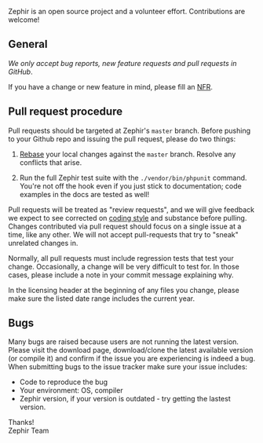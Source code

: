 Zephir is an open source project and a volunteer effort. Contributions are welcome!

## General

*We only accept bug reports, new feature requests and pull requests in GitHub*.

If you have a change or new feature in mind, please fill an [NFR](https://github.com/phalcon/zephir/wiki/NFR).

## Pull request procedure

Pull requests should be targeted at Zephir's `master` branch.
Before pushing to your Github repo and issuing the pull request,
please do two things:

1. [Rebase](http://git-scm.com/book/en/Git-Branching-Rebasing) your
   local changes against the `master` branch. Resolve any conflicts
   that arise.

2. Run the full Zephir test suite with the `./vendor/bin/phpunit` command.  You're
   not off the hook even if you just stick to documentation; code
   examples in the docs are tested as well!

Pull requests will be treated as "review requests", and we will give
feedback we expect to see corrected on
[coding style](https://github.com/php-fig/fig-standards/blob/master/accepted/PSR-2-coding-style-guide.md) and
substance before pulling.  Changes contributed via pull request should
focus on a single issue at a time, like any other.  We will not accept
pull-requests that try to "sneak" unrelated changes in.

Normally, all pull requests must include regression tests
that test your change.  Occasionally, a change will be very difficult
to test for.  In those cases, please include a note in your commit
message explaining why.

In the licensing header at the beginning of any files you change,
please make sure the listed date range includes the current year.

## Bugs

Many bugs are raised because users are not running the latest version. Please visit the download page, download/clone the latest available version (or compile it) and confirm if the issue you are experiencing is indeed a bug. When submitting bugs to the issue tracker make sure your issue includes:

 - Code to reproduce the bug
 - Your environment: OS, compiler
 - Zephir version, if your version is outdated - try getting the lastest version.

Thanks! <br />
Zephir Team
